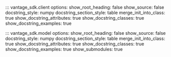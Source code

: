 ::: vantage_sdk.client
    options:
        show_root_heading: false
        show_source: false
        docstring_style: numpy
        docstring_section_style: table
        merge_init_into_class: true
        show_docstring_attributes: true
        show_docstring_classes: true
        show_docstring_examples: true

::: vantage_sdk.model
    options:
        show_root_heading: false
        show_source: false
        docstring_style: numpy
        docstring_section_style: table
        merge_init_into_class: true
        show_docstring_attributes: true
        show_docstring_classes: true
        show_docstring_examples: true
        show_submodules: true
